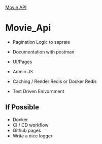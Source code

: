 <a href="https://movie-api-bxso.onrender.com">Movie API </a>

# Movie_Api
- Pagination Logic to seprate

- Documentation with postman

- UI/Pages

- Admin JS



- Caching / Render Redis or Docker Redis
- Test Driven Enivornment




## If Possible
- Docker 
- CI / CD workflow
- Github pages
- Write a nice logger

